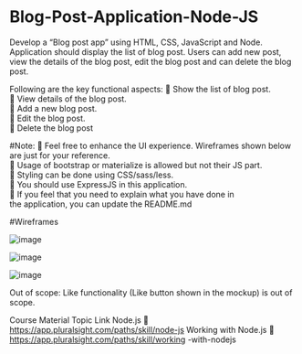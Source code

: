 # Blog-Post-Application-Node-JS

Develop a “Blog post app” using HTML, CSS, JavaScript and Node. 
Application should display the list of blog post. Users can add new post, view the details of the blog post, edit the blog post and can delete the 
blog post.

Following are the key functional aspects:
 Show the list of blog post.<br>
 View details of the blog post.<br>
 Add a new blog post.<br>
 Edit the blog post.<br>
 Delete the blog post

#Note:
 Feel free to enhance the UI experience. Wireframes shown below 
are just for your reference.<br>
 Usage of bootstrap or materialize is allowed but not their JS part.<br>
 Styling can be done using CSS/sass/less.<br>
 You should use ExpressJS in this application.<br>
 If you feel that you need to explain what you have done in <br>
the application, you can update the README.md<br>

#Wireframes

![image](https://user-images.githubusercontent.com/44699205/121891947-c06b0080-cd39-11eb-9e6b-a014019435df.png)


![image](https://user-images.githubusercontent.com/44699205/121892046-ded0fc00-cd39-11eb-9c0a-62862aec5de4.png)


![image](https://user-images.githubusercontent.com/44699205/121892138-f90ada00-cd39-11eb-96b9-0f9f97c00eb9.png)














Out of scope: 
Like functionality (Like button shown in the mockup) is out of scope.


Course Material
Topic Link
Node.js  https://app.pluralsight.com/paths/skill/node-js
Working with
Node.js
 https://app.pluralsight.com/paths/skill/working
-with-nodejs
